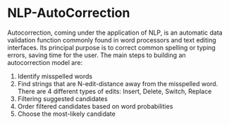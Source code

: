 # NLP-AutoCorrection
Autocorrection, coming under the application of NLP, is an automatic data validation function commonly found in word processors and text editing interfaces. Its principal purpose is to correct common spelling or typing errors, saving time for the user. 
The main steps to building an autocorrection model are:
1.	Identify misspelled words
2.	Find strings that are N-edit-distance away from the misspelled word. There are 4 different types of edits: Insert, Delete, Switch, Replace
3.	Filtering suggested candidates
4.	Order filtered candidates based on word probabilities
5.	Choose the most-likely candidate
